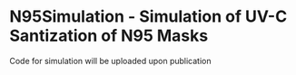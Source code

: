 # N95Simulation - Simulation of UV-C Santization of N95 Masks

Code for simulation will be uploaded upon publication

